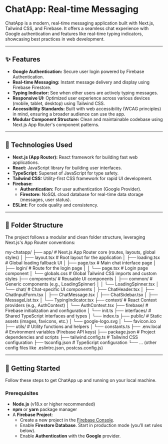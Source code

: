 # ChatApp: Real-time Messaging

ChatApp is a modern, real-time messaging application built with Next.js, Tailwind CSS, and Firebase. It offers a seamless chat experience with Google authentication and features like real-time typing indicators, showcasing best practices in web development.

---

## ✨ Features

* **Google Authentication:** Secure user login powered by Firebase Authentication.
* **Real-time Messaging:** Instant message delivery and display using Firebase Firestore.
* **Typing Indicator:** See when other users are actively typing messages.
* **Responsive UI:** Optimized user experience across various devices (mobile, tablet, desktop) using Tailwind CSS.
* **Accessibility Standards:** Built with web accessibility (WCAG principles) in mind, ensuring a broader audience can use the app.
* **Modular Component Structure:** Clean and maintainable codebase using Next.js App Router's component patterns.

---

## 🚀 Technologies Used

* **Next.js (App Router):** React framework for building fast web applications.
* **React:** JavaScript library for building user interfaces.
* **TypeScript:** Superset of JavaScript for type safety.
* **Tailwind CSS:** Utility-first CSS framework for rapid UI development.
* **Firebase:**
    * **Authentication:** For user authentication (Google Provider).
    * **Firestore:** NoSQL cloud database for real-time data storage (messages, user status).
* **ESLint:** For code quality and consistency.

---

## 📂 Folder Structure

The project follows a modular and clean folder structure, leveraging Next.js's App Router conventions:

my-chatapp/
├── app/                  # Next.js App Router core (routes, layouts, global styles)
│   ├── layout.tsx        # Root layout for the application
│   ├── loading.tsx       # Global loading fallback UI
│   ├── page.tsx          # Main chat interface page
│   ├── login/            # Route for the login page
│   │   └── page.tsx      # Login page component
│   └── globals.css       # Global Tailwind CSS imports and custom styles
├── components/           # Reusable UI components
│   ├── common/           # Generic components (e.g., LoadingSpinner)
│   │   └── LoadingSpinner.tsx
│   └── chat/             # Chat-specific UI components
│       ├── ChatHeader.tsx
│       ├── ChatInputForm.tsx
│       ├── ChatMessage.tsx
│       ├── ChatSidebar.tsx
│       ├── MessageList.tsx
│       └── TypingIndicator.tsx
├── context/              # React Context providers (e.g., AuthContext)
│   └── AuthContext.tsx
├── firebase/             # Firebase initialization and configuration
│   └── init.ts
├── interfaces/           # Shared TypeScript interfaces and types
│   └── index.ts
├── public/               # Static assets (images, favicons, etc.)
│   └── google-logo.svg
│   └── favicon.ico
├── utils/                # Utility functions and helpers
│   └── constants.ts
├── .env.local            # Environment variables (Firebase API keys)
├── package.json          # Project dependencies and scripts
├── tailwind.config.ts    # Tailwind CSS configuration
├── tsconfig.json         # TypeScript configuration
└── ... (other config files like .eslintrc.json, postcss.config.js)



---

## 🚀 Getting Started

Follow these steps to get ChatApp up and running on your local machine.

### Prerequisites

* **Node.js** (v18.x or higher recommended)
* **npm** or **yarn** package manager
* A **Firebase Project**:
    * Create a new project in the [Firebase Console](https://console.firebase.google.com/).
    * Enable **Firestore Database**. Start in production mode (you'll set rules below).
    * Enable **Authentication** with the **Google** provider.